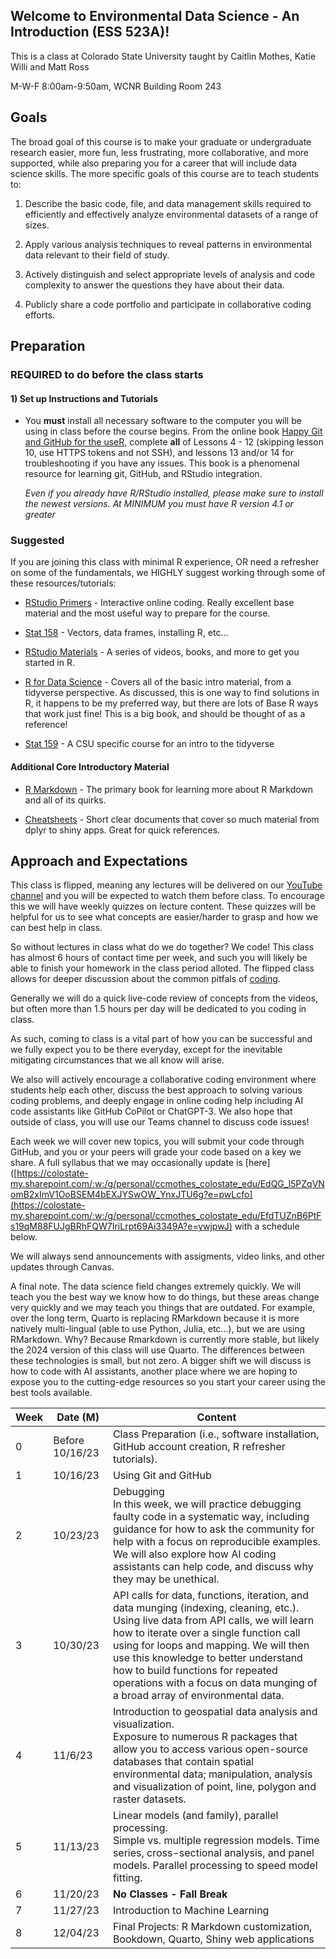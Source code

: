 ## Welcome to Environmental Data Science - An Introduction (ESS 523A)!

This is a class at Colorado State University taught by Caitlin Mothes, Katie Willi and Matt Ross

M-W-F 8:00am-9:50am, WCNR Building Room 243

## Goals

The broad goal of this course is to make your graduate or undergraduate research easier, more fun, less frustrating, more collaborative, and more supported, while also preparing you for a career that will include data science skills. The more specific goals of this course are to teach students to: 


  1)	Describe the basic code, file, and data management skills required to efficiently and effectively analyze environmental datasets of a range of sizes.

  2)	Apply various analysis techniques to reveal patterns in environmental data relevant to their field of study.
  
  3)	Actively distinguish and select appropriate levels of analysis and code complexity to answer the questions they have about their data.

  4)	Publicly share a code portfolio and participate in collaborative coding efforts.

## Preparation 

### REQUIRED to do before the class starts

#### 1) Set up Instructions and Tutorials

- You **must** install all necessary software to the computer you will be using in class before the course begins. From the online book [Happy Git and GitHub for the useR](https://happygitwithr.com/github-acct.html), complete **all** of Lessons 4 - 12 (skipping lesson 10, use HTTPS tokens and not SSH), and lessons 13 and/or 14 for troubleshooting if you have any issues. This book is a phenomenal resource for learning git, GitHub, and RStudio integration.

  *Even if you already have R/RStudio installed, please make sure to install the newest versions. At MINIMUM you must have R version 4.1 or greater*

### Suggested

If you are joining this class with minimal R experience, OR need a refresher on some of the fundamentals, we HIGHLY suggest working through some of these resources/tutorials:


- [RStudio Primers](https://posit.cloud/learn/primers) - Interactive
online coding. Really excellent base material and the most useful way to prepare for the course. 

- [Stat 158](https://csu-r.github.io/Module1/) - Vectors, data frames, installing R, etc...

- [RStudio Materials](https://education.rstudio.com/learn/beginner/) - A series of
videos, books, and more to get you started in R.

- [R for Data Science](https://r4ds.had.co.nz/introduction.html) - Covers all of
the basic intro material, from a tidyverse perspective. As discussed, this is 
one way to find solutions in R, it happens to be my preferred way, but there are
lots of Base R ways that work just fine! This is a big book, and should be thought
of as a reference!

- [Stat 159](https://csu-r.github.io/Module2/) - A CSU specific course for an
intro to the tidyverse


#### Additional Core Introductory Material

- [R Markdown](https://bookdown.org/yihui/rmarkdown/#preface) - The primary 
book for learning more about R Markdown and all of its quirks.

- [Cheatsheets](https://www.rstudio.com/resources/cheatsheets/) - Short
clear documents that cover so much material from dplyr to shiny apps. Great
for quick references.


## Approach and Expectations

This class is flipped, meaning any lectures will be delivered on our [YouTube channel](https://www.youtube.com/channel/UCgdZkOZfmrAFHkDHYI5taVw) and you will 
be expected to watch them before class. To encourage this we will have weekly quizzes on lecture content. These quizzes will be helpful for us to see what concepts are easier/harder to grasp and how we can best help in class. 

So without lectures in class what do we do together? We code! This class has almost 6 hours of contact time per week, and such you will likely be able to finish your homework in the class period alloted. The flipped class allows for deeper discussion about the common pitfals of
[coding](https://ieeexplore.ieee.org/document/7344151).  

Generally we will do a quick live-code review of concepts from the videos, but often more than 1.5 hours per day will be dedicated to you coding in class.

As such, coming to class is a vital part of how you can be successful and we fully expect you to be there everyday, except for the inevitable mitigating circumstances that we all know will arise. 

We also will actively encourage a collaborative coding environment where students help each other, discuss the best approach to solving various coding problems, and deeply engage in online coding help including AI code assistants like GitHub CoPilot or ChatGPT-3. We also hope that outside of class, you will use our Teams channel to discuss code issues!

Each week we will cover new topics, you will submit your code through GitHub, and you or your peers will grade your code based on a key we share. A full syllabus that we may occasionally update is [here]([https://colostate-my.sharepoint.com/:w:/g/personal/ccmothes_colostate_edu/EdQG_l5PZqVNomB2xImV1OoBSEM4bEXJYSwOW_YnxJTU6g?e=pwLcfo](https://colostate-my.sharepoint.com/:w:/g/personal/ccmothes_colostate_edu/EfdTUZnB6PtFs19qM88FUJgBRhFQW7IriLrpt69Ai3349A?e=ywjpwJ) with a schedule below. 

We will always send announcements with assigments, video links, and other updates through Canvas. 

A final note. The data science field changes extremely quickly. We will teach you the best way we know how to do things, but these areas change very quickly and we may teach you things that are outdated. For example, over the long term, Quarto is replacing RMarkdown because it is more natively multi-lingual (able to use Python, Julia, etc...), but we are using RMarkdown. Why? Because Rmarkdown is currently more stable, but likely the 2024 version of this class will use Quarto. The differences between these technologies is small, but not zero. A bigger shift we will discuss is how to code with AI assistants, another place where we are hoping to expose you to the cutting-edge resources so you start your career using the best tools available. 

| Week | Date (M)         | Content                                                                                                                                                                                                                                                                                                                                                                                               |
| ---- | ---------------- | ----------------------------------------------------------------------------------------------------------------------------------------------------------------------------------------------------------------------------------------------------------------------------------------------------------------------------------------------------------------------------------------------------- |
| 0    | Before 10/16/23 | Class Preparation (i.e., software installation, GitHub account creation, R refresher tutorials).                                                                                                                                                                                                                                                                                                       |
| 1    | 10/16/23          | Using Git and GitHub                                                                                                                                                                                              |
| 2    | 10/23/23          | Debugging<br>In this week, we will practice debugging faulty code in a systematic way, including guidance for how to ask the community for help with a focus on reproducible examples. We will also explore how AI coding assistants can help code, and discuss why they may be unethical.                                                                                |
| 3    | 10/30/23          | API calls for data, functions, iteration, and data munging (indexing, cleaning, etc.).<br>Using live data from API calls, we will learn how to iterate over a single function call using for loops and mapping. We will then use this knowledge to better understand how to build functions for repeated operations with a focus on data munging of a broad array of environmental data. |
| 4    | 11/6/23           | Introduction to geospatial data analysis and visualization.<br>Exposure to numerous R packages that allow you to access various open-source databases that contain spatial environmental data; manipulation, analysis and visualization of point, line, polygon and raster datasets.                                                                                                      |
| 5    | 11/13/23          | Linear models (and family), parallel processing.<br>Simple vs. multiple regression models. Time series, cross-sectional analysis, and panel models. Parallel processing to speed model fitting. |
| 6    | 11/20/23          | **No Classes - Fall Break** |
| 7    | 11/27/23          | Introduction to Machine Learning  |
| 8    | 12/04/23          | Final Projects: R Markdown customization, Bookdown, Quarto, Shiny web applications |

